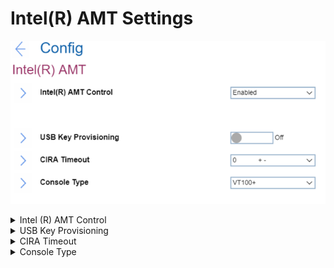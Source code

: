 # Intel(R) AMT Settings #
![](./img/intelramt.png)

<details><summary>Intel (R) AMT Control</summary>

One of 3 possible options:

1.	**Enabled** - Intel (R) Active Management Technology Control is enabled. Default.
2.	Disabled - Intel (R) ATM Control is disabled.
3.	Permanently Disabled - can be selected only once and permanently turns off Intel (R) ATM Control. Additional confirmation for this action will be required because it cannot be undone.

!> If ‘Permanently Disabled’ is selected, then it will be impossible to turn back on Intel (R) AMT Control.

| WMI Setting name | Values | Locked by SVP | AMD/Intel |
|:---|:---|:---|:---|
| AMTControl | Disable, Enable | No | Intel |

</details>

<details><summary>USB Key Provisioning</summary>

Active only when ‘Intel (R) ATM Control’ has value ‘Enabled’.
One of 2 Possible options:

1.	**Off** - disables USB key provisioning. Default.
2.	On - enables USB key provisioning.

| WMI Setting name | Values | Locked by SVP | AMD/Intel |
|:---|:---|:---|:---|
| USBKeyProvisioning | Disable, Enable | Yes | Intel |

</details>

<details><summary>CIRA Timeout</summary>

The option to define timeout for Client Initiated Remote Access connection to be established.<br>
The value is in seconds and can be varied from 1 to 254. <br>
0 and 255 have special meaning and described below:

* **0** - use the default timeout of 60 seconds. Default.
* 255 - wait until the connection succeeds.


</details>

<details><summary>Console Type</summary>

One of 4 possible options to enable a specified console type:

1.	**VT100+** - Adds function keys F5 to F14. Default.
2.	VT100 
3.	VT-UTF8 - Adds function key F8
4.	PC ANSI

?>  This console type must match the Intel AMT remote console.


</details>
